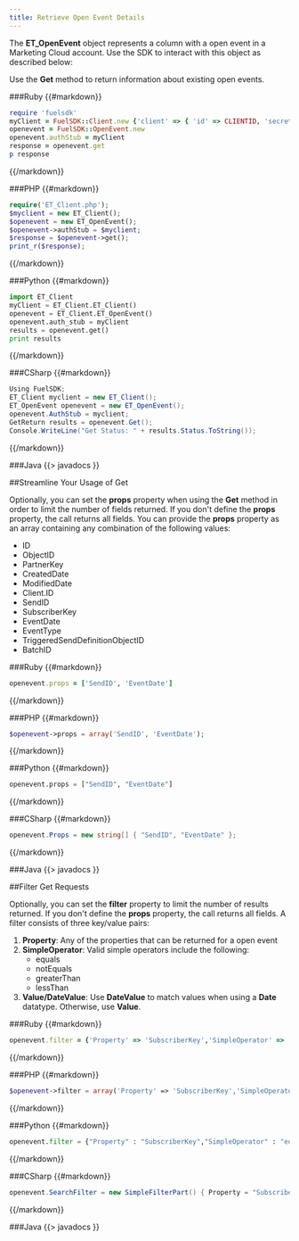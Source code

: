 ```yaml
---
title: Retrieve Open Event Details
---
```

The **ET_OpenEvent** object represents a column with a open event in a Marketing Cloud account. Use the SDK to interact with this object as described below:

Use the **Get** method to return information about existing open events.

###Ruby
{{#markdown}}
```ruby  
require 'fuelsdk'
myClient = FuelSDK::Client.new {'client' => { 'id' => CLIENTID, 'secret' => SECRET }}
openevent = FuelSDK::OpenEvent.new
openevent.authStub = myClient
response = openevent.get
p response
```
{{/markdown}}

###PHP
{{#markdown}}
```php  
require('ET_Client.php');
$myclient = new ET_Client();
$openevent = new ET_OpenEvent();
$openevent->authStub = $myclient;
$response = $openevent->get();
print_r($response);
```
{{/markdown}}

###Python
{{#markdown}}
```python  
import ET_Client
myClient = ET_Client.ET_Client()
openevent = ET_Client.ET_OpenEvent()
openevent.auth_stub = myClient
results = openevent.get()
print results
```
{{/markdown}}

###CSharp
{{#markdown}}
```csharp  
Using FuelSDK;
ET_Client myclient = new ET_Client();
ET_OpenEvent openevent = new ET_OpenEvent();
openevent.AuthStub = myclient;
GetReturn results = openevent.Get();
Console.WriteLine("Get Status: " + results.Status.ToString());
```
{{/markdown}}

###Java
{{> javadocs }}


##Streamline Your Usage of Get

Optionally, you can set the **props** property when using the **Get** method in order to limit the number of fields returned. If you don't define the **props** property, the call returns all fields. You can provide the **props** property as an array containing any combination of the following values:
*   ID
*   ObjectID
*   PartnerKey
*   CreatedDate
*   ModifiedDate
*   Client.ID
*   SendID
*   SubscriberKey
*   EventDate
*   EventType
*   TriggeredSendDefinitionObjectID
*   BatchID

###Ruby
{{#markdown}}
```ruby  
openevent.props = ['SendID', 'EventDate']
```
{{/markdown}}

###PHP
{{#markdown}}
```php  
$openevent->props = array('SendID', 'EventDate');
```
{{/markdown}}

###Python
{{#markdown}}
```python  
openevent.props = ["SendID", "EventDate"]
```
{{/markdown}}

###CSharp
{{#markdown}}
```csharp  
openevent.Props = new string[] { "SendID", "EventDate" };
```
{{/markdown}}

###Java
{{> javadocs }}


##Filter Get Requests

Optionally, you can set the **filter** property to limit the number of results returned.  If you don't define the **props** property, the call returns all fields. A filter consists of three key/value pairs:
1.  **Property**: Any of the properties that can be returned for a open event
2.  **SimpleOperator**: Valid simple operators include the following:
	*   equals
	*   notEquals
	*   greaterThan
	*   lessThan
3.  **Value/DateValue**: Use **DateValue** to match values when using a **Date** datatype. Otherwise, use **Value**.

###Ruby
{{#markdown}}
```ruby  
openevent.filter = {'Property' => 'SubscriberKey','SimpleOperator' => 'equals','Value' => 'example@example.com'}
```
{{/markdown}}

###PHP
{{#markdown}}
```php  
$openevent->filter = array('Property' => 'SubscriberKey','SimpleOperator' => 'equals','Value' => 'example@example.com');
```
{{/markdown}}

###Python
{{#markdown}}
```python  
openevent.filter = {"Property" : "SubscriberKey","SimpleOperator" : "equals","Value" : "example@example.com"}
```
{{/markdown}}

###CSharp
{{#markdown}}
```csharp  
openevent.SearchFilter = new SimpleFilterPart() { Property = "SubscriberKey", SimpleOperator = SimpleOperators.greaterThan, Value = new string[] { "example@example.com" } };
```
{{/markdown}}

###Java
{{> javadocs }}


